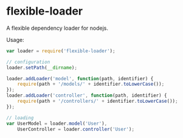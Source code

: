 flexible-loader
===============

A flexible dependency loader for nodejs.

Usage:

``` javascript
var loader = require('flexible-loader');

// configuration    
loader.setPath(__dirname);

loader.addLoader('model', function(path, identifier) {
    require(path + '/models/' + identifier.toLowerCase());
});
loader.addLoader('controller', function(path, identifier) {
    require(path + '/controllers/' + identifier.toLowerCase());
});

// loading
var UserModel = loader.model('User'),
    UserController = loader.controller('User');
```
